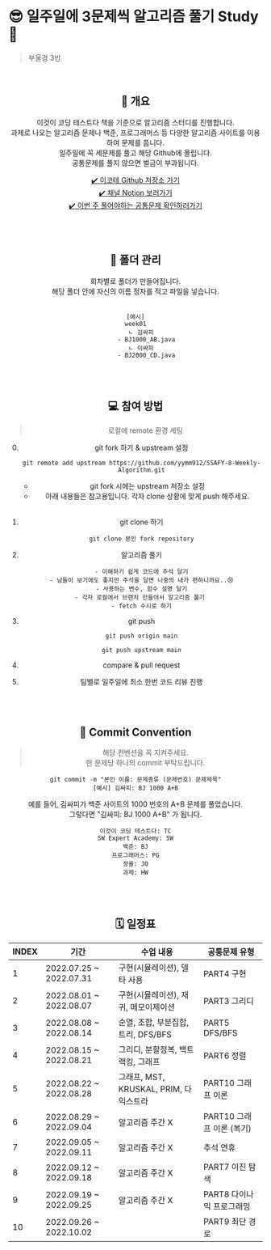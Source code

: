 # 😎 일주일에 3문제씩 알고리즘 풀기 Study 🚩
> 부울경 3반 
<br/>
 
<center><h2>👋 개요</h2><center>

이것이 코딩 테스트다 책을 기준으로 알고리즘 스터디를 진행합니다.<br/>
과제로 나오는 알고리즘 문제나 백준, 프로그래머스 등 다양한 알고리즘 사이트를 이용하여 문제를 풉니다.<br/>
일주일에 꼭 세문제를 풀고 해당 Github에 올립니다.<br/>
공통문제를 풀지 않으면 벌금이 부과됩니다.<br/>

[✔️ 이코테 Github 저장소 가기](https://github.com/ndb796/python-for-coding-test)<br/>
[✔️ 채널 Notion 보러가기](https://www.notion.so/yeomss/744e51fd59ac462cac41d793184aeb06)<br/>
[✔️ 이번 주 풀어야하는 공통문제 확인하러가기](https://www.notion.so/yeomss/3-11-10b12d38353c4f7c9968c453214f5741)<br/>
 
<br/>
<br/>

<center><h2>📝 폴더 관리</h2><center>
회차별로 폴더가 만들어집니다.<br/>
해당 폴더 안에 자신의 이름 정자를 적고 파일을 넣습니다.
<br/>
<br/>

```
[예시]
week01
   ㄴ 김싸피
      - BJ1000_AB.java
   ㄴ 이싸피
      - BJ2000_CD.java
```

<br/>
<br/>

<center><h2>💻 참여 방법</h2><center>

> 로컬에 remote 환경 세팅

0. git fork 하기 & upstream 설정
   <pre><code>git remote add upstream https://github.com/yymm912/SSAFY-8-Weekly-Algorithm.git</code></pre>

   - git fork 시에는 upstream 저장소 설정
   - 아래 내용들은 참고용입니다. 각자 clone 상황에 맞게 push 해주세요.
   <br/>

1. git clone 하기<br/>
   <pre><code>git clone 본인 fork repository</code></pre>

2. 알고리즘 풀기<br/>

   <pre><code>- 이해하기 쉽게 코드에 주석 달기
   - 남들이 보기에도 좋지만 주석을 달면 나중의 내가 편하니까요..😢
   - 사용하는 변수, 함수 설명 달기
   - 각자 로컬에서 브랜치 만들어서 알고리즘 풀기 
   - fetch 수시로 하기
   </code></pre>

3. git push<br/>
   <pre><code>git push origin main</code></pre>
   <pre><code>git push upstream main</code></pre>

4. compare & pull request<br/>

5. 팀별로 일주일에 최소 한번 코드 리뷰 진행<br/>

<br/><br/>

<center><h2>📕 Commit Convention</h2><center>

> 해당 컨벤션을 꼭 지켜주세요. <br/>
> 한 문제당 하나의 commit 부탁드립니다.

```
git commit -m "본인 이름: 문제종류 (문제번호) 문제제목"
[예시] 김싸피: BJ 1000 A+B
```
예를 들어, 김싸피가 백준 사이트의 1000 번호의 A+B 문제를 풀었습니다.<br/>
그렇다면 "김싸피: BJ 1000 A+B" 가 됩니다.<br/>

```
이것이 코딩 테스트다: TC
SW Expert Academy: SW
백준: BJ
프로그래머스: PG
정올: JO
과제: HW
```


<br/><br/>

<center><h2>🗓 일정표</h2><center>

| INDEX | 기간                    | 수업 내용    | 공통문제 유형 |
| ----- | ----------------------- | ------- | --------- |
| 1     | 2022.07.25 ~ 2022.07.31 | 구현(시뮬레이션), 델타 사용 | PART4 구현 |
| 2     | 2022.08.01 ~ 2022.08.07 | 구현(시뮬레이션), 재귀, 메모이제이션 | PART3 그리디 |
| 3     | 2022.08.08 ~ 2022.08.14 | 순열, 조합, 부분집합, 트리, DFS/BFS | PART5 DFS/BFS |
| 4     | 2022.08.15 ~ 2022.08.21 | 그리디, 분할정복, 백트랙킹, 그래프 | PART6 정렬 |
| 5     | 2022.08.22 ~ 2022.08.28 | 그래프, MST, KRUSKAL, PRIM, 다익스트라 | PART10 그래프 이론 |
| 6     | 2022.08.29 ~ 2022.09.04 | 알고리즘 주간 X | PART10 그래프 이론 (복기)   |
| 7     | 2022.09.05 ~ 2022.09.11 | 알고리즘 주간 X | 추석 연휴 |
| 8     | 2022.09.12 ~ 2022.09.18 | 알고리즘 주간 X | PART7 이진 탐색  |
| 9     | 2022.09.19 ~ 2022.09.25 | 알고리즘 주간 X | PART8 다이나믹 프로그래밍 |
| 10     | 2022.09.26 ~ 2022.10.02 |  | PART9 최단 경로 |
